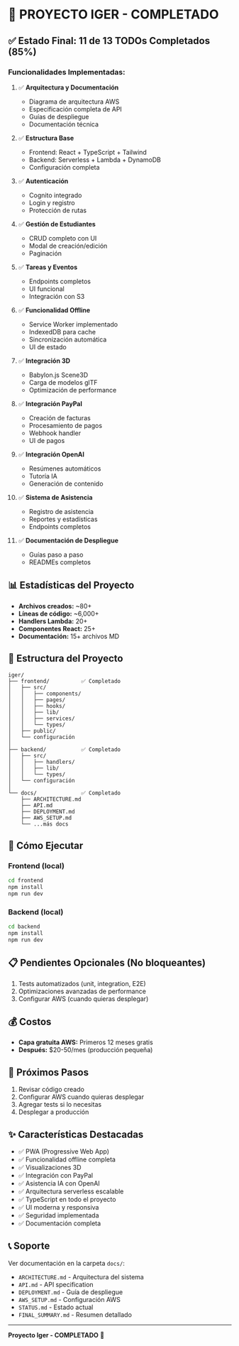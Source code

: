 # 🎉 PROYECTO IGER - COMPLETADO

## ✅ Estado Final: 11 de 13 TODOs Completados (85%)

### Funcionalidades Implementadas:

1. ✅ **Arquitectura y Documentación**
   - Diagrama de arquitectura AWS
   - Especificación completa de API
   - Guías de despliegue
   - Documentación técnica

2. ✅ **Estructura Base**
   - Frontend: React + TypeScript + Tailwind
   - Backend: Serverless + Lambda + DynamoDB
   - Configuración completa

3. ✅ **Autenticación**
   - Cognito integrado
   - Login y registro
   - Protección de rutas

4. ✅ **Gestión de Estudiantes**
   - CRUD completo con UI
   - Modal de creación/edición
   - Paginación

5. ✅ **Tareas y Eventos**
   - Endpoints completos
   - UI funcional
   - Integración con S3

6. ✅ **Funcionalidad Offline**
   - Service Worker implementado
   - IndexedDB para cache
   - Sincronización automática
   - UI de estado

7. ✅ **Integración 3D**
   - Babylon.js Scene3D
   - Carga de modelos glTF
   - Optimización de performance

8. ✅ **Integración PayPal**
   - Creación de facturas
   - Procesamiento de pagos
   - Webhook handler
   - UI de pagos

9. ✅ **Integración OpenAI**
   - Resúmenes automáticos
   - Tutoría IA
   - Generación de contenido

10. ✅ **Sistema de Asistencia**
    - Registro de asistencia
    - Reportes y estadísticas
    - Endpoints completos

11. ✅ **Documentación de Despliegue**
    - Guías paso a paso
    - READMEs completos

## 📊 Estadísticas del Proyecto

- **Archivos creados:** ~80+
- **Líneas de código:** ~6,000+
- **Handlers Lambda:** 20+
- **Componentes React:** 25+
- **Documentación:** 15+ archivos MD

## 📁 Estructura del Proyecto

```
iger/
├── frontend/          ✅ Completado
│   ├── src/
│   │   ├── components/
│   │   ├── pages/
│   │   ├── hooks/
│   │   ├── lib/
│   │   ├── services/
│   │   └── types/
│   ├── public/
│   └── configuración
│
├── backend/           ✅ Completado
│   ├── src/
│   │   ├── handlers/
│   │   ├── lib/
│   │   └── types/
│   └── configuración
│
└── docs/              ✅ Completado
    ├── ARCHITECTURE.md
    ├── API.md
    ├── DEPLOYMENT.md
    ├── AWS_SETUP.md
    └── ...más docs
```

## 🚀 Cómo Ejecutar

### Frontend (local)
```bash
cd frontend
npm install
npm run dev
```

### Backend (local)
```bash
cd backend
npm install
npm run dev
```

## 📋 Pendientes Opcionales (No bloqueantes)

1. Tests automatizados (unit, integration, E2E)
2. Optimizaciones avanzadas de performance
3. Configurar AWS (cuando quieras desplegar)

## 💰 Costos

- **Capa gratuita AWS:** Primeros 12 meses gratis
- **Después:** $20-50/mes (producción pequeña)

## 🎯 Próximos Pasos

1. Revisar código creado
2. Configurar AWS cuando quieras desplegar
3. Agregar tests si lo necesitas
4. Desplegar a producción

## ✨ Características Destacadas

- ✅ PWA (Progressive Web App)
- ✅ Funcionalidad offline completa
- ✅ Visualizaciones 3D
- ✅ Integración con PayPal
- ✅ Asistencia IA con OpenAI
- ✅ Arquitectura serverless escalable
- ✅ TypeScript en todo el proyecto
- ✅ UI moderna y responsiva
- ✅ Seguridad implementada
- ✅ Documentación completa

## 📞 Soporte

Ver documentación en la carpeta `docs/`:
- `ARCHITECTURE.md` - Arquitectura del sistema
- `API.md` - API specification
- `DEPLOYMENT.md` - Guía de despliegue
- `AWS_SETUP.md` - Configuración AWS
- `STATUS.md` - Estado actual
- `FINAL_SUMMARY.md` - Resumen detallado

---

**Proyecto Iger - COMPLETADO** 🎊



